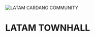 ![LATAM CARDANO COMMUNITY](https://sn3301files.storage.live.com/y4mGnGk85Uew_l3gUEd1TfRNIKCmjz5uquXB-bOYdotKoM9yHvP9030fR9RFnMUazlXt4wn2ZTNTk0Tn253HzT09-hY-b5X5p8hz7ES8CkL8KxqnjVi0o980ro885R7X2usyfwIi1K_MYjwyDLK9lpRAFl5lC5RaWsOx0yo5SquQPaw4GdlzsLq_ZBGTLf_Bbc_?width=400&height=400&cropmode=none)
# LATAM TOWNHALL
